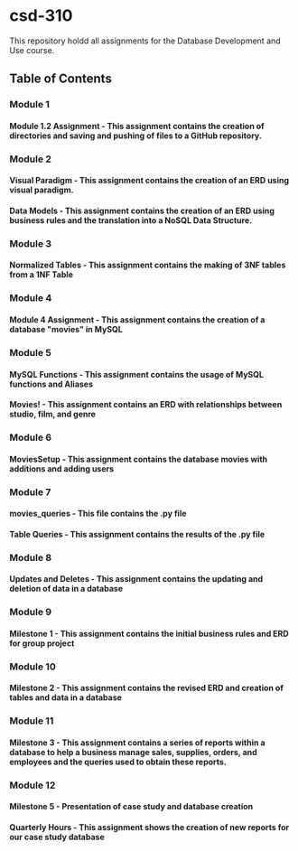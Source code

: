 # csd-310
This repository holdd all assignments for the Database Development and Use course.

## Table of Contents
### Module 1
#### Module 1.2 Assignment - This assignment contains the creation of directories and saving and pushing of files to a GitHub repository.

### Module 2
#### Visual Paradigm - This assignment contains the creation of an ERD using visual paradigm.
#### Data Models - This assignment contains the creation of an ERD using business rules and the translation into a NoSQL Data Structure.

### Module 3
#### Normalized Tables - This assignment contains the making of 3NF tables from a 1NF Table

### Module 4
#### Module 4 Assignment - This assignment contains the creation of a database "movies" in MySQL

### Module 5
#### MySQL Functions - This assignment contains the usage of MySQL functions and Aliases
#### Movies! - This assignment contains an ERD with relationships between studio, film, and genre

### Module 6
#### MoviesSetup - This assignment contains the database movies with additions and adding users

### Module 7
#### movies_queries - This file contains the .py file
#### Table Queries - This assignment contains the results of the .py file

### Module 8
#### Updates and Deletes - This assignment contains the updating and deletion of data in a database

### Module 9
#### Milestone 1 - This assignment contains the initial business rules and ERD for group project

### Module 10
#### Milestone 2 - This assignment contains the revised ERD and creation of tables and data in a database

### Module 11
#### Milestone 3 - This assignment contains a series of reports within a database to help a business manage sales, supplies, orders, and employees and the queries used to obtain these reports.

### Module 12
#### Milestone 5 - Presentation of case study and database creation
#### Quarterly Hours - This assignment shows the creation of new reports for our case study database
